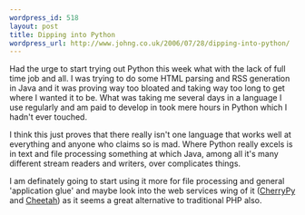 ```yaml
--- 
wordpress_id: 518
layout: post
title: Dipping into Python
wordpress_url: http://www.johng.co.uk/2006/07/28/dipping-into-python/
---
```

Had the urge to start trying out Python this week what with the lack of full time job and all. I was trying to do some HTML parsing and RSS generation in Java and it was proving way too bloated and taking way too long to get where I wanted it to be. What was taking me several days in a language I use regularly and am paid to develop in took mere hours in Python which I hadn't ever touched.

I think this just proves that there really isn't one language that works well at everything and anyone who claims so is mad. Where Python really excels is in text and file processing something at which Java, among all it's many different stream readers and writers, over complicates things.

I am definately going to start using it more for file processing and general 'application glue' and maybe look into the web services wing of it (<a href="http://www.cherrypy.org/">CherryPy</a> and <a href="http://www.cheetahtemplate.org/">Cheetah</a>) as it seems a great alternative to traditional PHP also.
